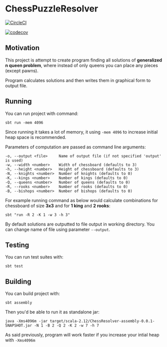# ChessPuzzleResolver

[![CircleCI](https://circleci.com/gh/katlasik/ChessPuzzleResolver/tree/master.svg?style=svg)](https://circleci.com/gh/katlasik/ChessPuzzleResolver/tree/master)

[![codecov](https://codecov.io/gh/katlasik/ChessPuzzleResolver/branch/master/graph/badge.svg)](https://codecov.io/gh/katlasik/ChessPuzzleResolver)


## Motivation 

This project is attempt to create program finding all solutions of **generalized n queen problem**,
where instead of only queens you can place any pieces (except pawns).

Program calculates solutions and then writes them in graphical form to output file.

## Running

You can run project with command:

    sbt run -mem 4096

Since running it takes a lot of memory, it using `-mem 4096` to increase
initial heap space is recommended.

Parameters of computation are passed as command line arguments:

    -o, --output <file>     Name of output file (if not specified 'output' is used)
    -w, --width <number>    Width of chessboard (defaults to 3)
    -h, --height <number>   Height of chessboard (defaults to 3)
    -N, --knights <number>  Number of knights (defaults to 0)
    -K, --kings <number>    Number of kings (defaults to 0)
    -Q, --queens <number>   Number of queens (defaults to 0)
    -R, --rooks <number>    Number of rooks (defaults to 0)
    -B, --bishops <number>  Number of bishops (defaults to 0)
    
For example running command as below would calculate combinations for chessboard of size **3x3** and for **1 king** and **2 rooks**:

    sbt "run -R 2 -K 1 -w 3 -h 3"
    
By default solutions are outputted to file output in working directory. You can change name of file using parameter `--output`. 

## Testing
You can run test suites with:

    sbt test
    
## Building
You can build project with:

    sbt assembly

Then you'd be able to run it as standalone jar:

    java -Xms4096m -jar target/scala-2.12/ChessResolver-assembly-0.0.1-SNAPSHOT.jar -N 1 -B 2 -Q 2 -K 2 -w 7 -h 7

As said previously, program will work faster if you increase your intial heap with `-Xms4096m`

